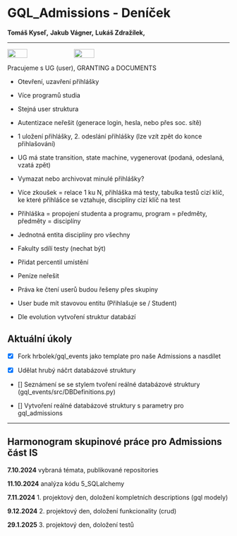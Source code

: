 # GQL_Admissions - Deníček

__Tomáš Kyseľ,__ 
__Jakub Vágner,__ 
__Lukáš Zdražílek,__ 
________________________________________________________________________

<div style="display: flex;">
  <img src="https://external-content.duckduckgo.com/iu/?u=http%3A%2F%2Fi.qkme.me%2FDT1.jpg&f=1&nofb=1&ipt=29524da4934a16ecce3113def5671ffa17ed0ca2f03b1ec6272343a198b6d0cb&ipo=images" style="width: 30%">
  <img src="https://external-content.duckduckgo.com/iu/?u=https%3A%2F%2Fpbs.twimg.com%2Fmedia%2FDcXYPtOVAAAoOKa.jpg&f=1&nofb=1&ipt=0fc47f721244bc99d0a6437e702c8b96f4e700beec4126987c92975e234f23e9&ipo=images" style="width: 30%">
</div>

Pracujeme s UG (user), GRANTING a DOCUMENTS

- Otevření, uzavření přihlášky
- Více programů studia
- Stejná user struktura
- Autentizace neřešit (generace login, hesla, nebo přes soc. sítě)
- 1 uložení přihlášky, 2. odeslání přihlášky (lze vzít zpět do konce přihlašování)
- UG má state transition, state machine, vygenerovat (podaná, odeslaná, vzatá zpět)
- Vymazat nebo archivovat minulé přihlášky?
- Více zkoušek = relace 1 ku N, přihláška má testy, tabulka testů cizí klíč, ke které přihlášce se vztahuje, disciplíny cizí klíč na test
- Přihláška = propojení studenta a programu, program = předměty, předměty = disciplíny
- Jednotná entita disciplíny pro všechny
- Fakulty sdílí testy (nechat být)
- Přidat percentil umístění
- Peníze neřešit
- Práva ke čtení userů budou řešeny přes skupiny
- User bude mít stavovou entitu (Přihlašuje se / Student)

- Dle evolution vytvoření struktur databází


## Aktuální úkoly

- [x] Fork hrbolek/gql_events jako template pro naše Admissions a nasdílet

- [x] Udělat hrubý náčrt databázové struktury

- [] Seznámení se se stylem tvoření reálné databázové struktury (gql_events/src/DBDefinitions.py)

- [] Vytvoření reálné databázové struktury s parametry pro gql_admissions

________________________________________________________________________

## Harmonogram skupinové práce pro Admissions část IS

__7.10.2024__ vybraná témata, publikované repositories

__11.10.2024__ analýza kódu 5_SQLalchemy 

__7.11.2024__ 1. projektový den, doložení kompletních descriptions (gql modely)

__9.12.2024__ 2. projektový den, doložení funkcionality (crud)

__29.1.2025__ 3. projektový den, doložení testů
